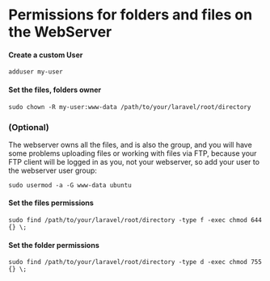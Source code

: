 # Permissions for folders and files on the WebServer

#### Create a custom User
````
adduser my-user
````

#### Set the files, folders owner
````
sudo chown -R my-user:www-data /path/to/your/laravel/root/directory
````

### (Optional) 
The webserver owns all the files, and is also the group, and you will have some problems uploading files or working with files via FTP, because your FTP client will be logged in as you, not your webserver, so add your user to the webserver user group:
````
sudo usermod -a -G www-data ubuntu
````

#### Set the files permissions
````
sudo find /path/to/your/laravel/root/directory -type f -exec chmod 644 {} \; 
````


#### Set the folder permissions
`````
sudo find /path/to/your/laravel/root/directory -type d -exec chmod 755 {} \;

